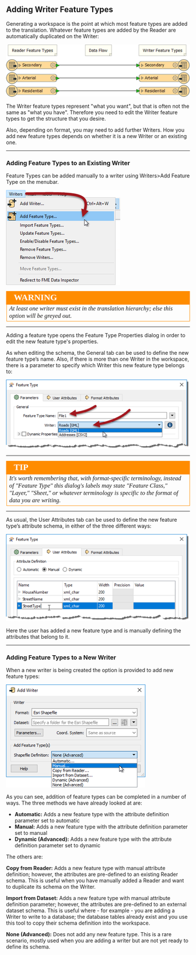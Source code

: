 ## Adding Writer Feature Types ##

Generating a workspace is the point at which most feature types are added to the translation. Whatever feature types are added by the Reader are automatically duplicated on the Writer:

![](./Images/Img4.058.ReaderWriterFeatureTypes.png)

The Writer feature types represent "what you want", but that is often not the same as "what you have". Therefore you need to edit the Writer feature types to get the structure that you desire.

Also, depending on format, you may need to add further Writers. How you add new feature types depends on whether it is a new Writer or an existing one.

---

### Adding Feature Types to an Existing Writer ###
Feature Types can be added manually to a writer using Writers>Add Feature Type on the menubar.

![](./Images/Img4.059.WriterAddFeatureTypeMenubar.png)

<!--Warning Section--> 

<table style="border-spacing: 0px">
<tr>
<td style="vertical-align:middle;background-color:darkorange;border: 2px solid darkorange">
<i class="fa fa-exclamation-triangle fa-lg fa-pull-left fa-fw" style="color:white;padding-right: 12px;vertical-align:text-top"></i>
<span style="color:white;font-size:x-large;font-weight: bold;font-family:serif">WARNING</span>
</td>
</tr>

<tr>
<td style="border: 1px solid darkorange">
<span style="font-family:serif; font-style:italic; font-size:larger">
At least one writer must exist in the translation hierarchy; else this option will be greyed out.
</span>
</td>
</tr>
</table>

---

Adding a feature type opens the Feature Type Properties dialog in order to edit the new feature type's properties.

As when editing the schema, the General tab can be used to define the new feature type’s name. Also, if there is more than one Writer in the workspace, there is a parameter to specify which Writer this new feature type belongs to:

![](./Images/Img4.060.WriterFeatureTypePropertiesDialog.png)

---

<!--Tip Section--> 

<table style="border-spacing: 0px">
<tr>
<td style="vertical-align:middle;background-color:darkorange;border: 2px solid darkorange">
<i class="fa fa-info-circle fa-lg fa-pull-left fa-fw" style="color:white;padding-right: 12px;vertical-align:text-top"></i>
<span style="color:white;font-size:x-large;font-weight: bold;font-family:serif">TIP</span>
</td>
</tr>

<tr>
<td style="border: 1px solid darkorange">
<span style="font-family:serif; font-style:italic; font-size:larger">
It's worth remembering that, with format-specific terminology, instead of "Feature Type" this dialog's labels may state "Feature Class," "Layer," "Sheet," or whatever terminology is specific to the format of data you are writing.</span>
</td>
</tr>
</table>

---

As usual, the User Attributes tab can be used to define the new feature type’s attribute schema, in either of the three different ways:

![](./Images/Img4.061.WriterAttrDefinitionManual.png)

Here the user has added a new feature type and is manually defining the attributes that belong to it.

---

### Adding Feature Types to a New Writer ###
When a new writer is being created the option is provided to add new feature types:

![](./Images/Img4.062.AddWriterDialog.png)

As you can see, addition of feature types can be completed in a number of ways. The three methods we have already looked at are:

- **Automatic:** Adds a new feature type with the attribute definition parameter set to automatic
- **Manual:** Adds a new feature type with the attribute definition parameter set to manual
- **Dynamic (Advanced):** Adds a new feature type with the attribute definition parameter set to dynamic

The others are: 

**Copy from Reader:** Adds a new feature type with manual attribute definition; however, the attributes are pre-defined to an existing Reader schema. This is useful when you have manually added a Reader and want to duplicate its schema on the Writer. 

**Import from Dataset:** Adds a new feature type with manual attribute definition parameter; however, the attributes are pre-defined to an external dataset schema. This is useful where - for example - you are adding a Writer to write to a database; the database tables already exist and you use this tool to copy their schema definition into the workspace.

**None (Advanced):** Does not add any new feature type. This is a rare scenario, mostly used when you are adding a writer but are not yet ready to define its schema.